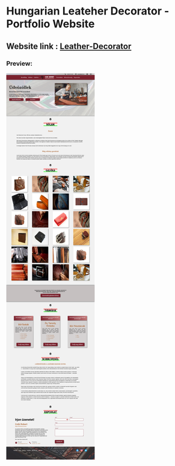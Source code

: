 # Hungarian Leateher Decorator - Portfolio Website 

## Website link : [Leather-Decorator](https://thomas-horvath.github.io/Leather_Portfolio-site/)

### Preview: 
![Review](https://github.com/Thomas-Horvath/Leather_Portfolio-site/blob/main/assist/img/preview.png)



